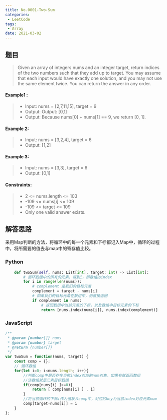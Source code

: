 ```yaml
---
title: No.0001-Two-Sum
categories: 
 - LeetCode
tags:
 - Array
date: 2021-03-02
---
```


## 题目
> Given an array of integers nums and an integer target, return indices of the two numbers such that they add up to target.
You may assume that each input would have exactly one solution, and you may not use the same element twice.
You can return the answer in any order.

#### Example1 :
> * Input: nums = [2,7,11,15], target = 9
> * Output: Output: [0,1]
> * Output: Because nums[0] + nums[1] == 9, we return [0, 1].

#### Example 2:
> * Input: nums = [3,2,4], target = 6
> * Output: [1,2]

#### Example 3:
> * Input: nums = [3,3], target = 6
> * Output: [0,1]

#### Constraints:
> * 2 <= nums.length <= 103
> * -109 <= nums[i] <= 109
> * -109 <= target <= 109
> * Only one valid answer exists.

## 解答思路
采用Map判断的方法，将循环中的每一个元素和下标都记入Map中，循环的过程中，将所需要的值去与map中的寄存值比较。

### Python
```python
    def twoSum(self, nums: List[int], target: int) -> List[int]:
        # 循环数组中的所有的元素，得到i，即数组的index
        for i in range(len(nums)):
            # complement 是我们的目标元素
            complement = target - nums[i]
            # 如果我们的目标元素在数组中，则直接返回
            if complement in nums:
                # 返回数组中当前元素的下标，以及数组中目标元素的下标
                return [nums.index(nums[i]), nums.index(complement)]
```
### JavaScript
```js
/**
 * @param {number[]} nums
 * @param {number} target
 * @return {number[]}
 */
var twoSum = function(nums, target) {
    const comp = {};
    // 循环数组
    for(let i=0; i<nums.length; i++){
        //判断comp中是否存在当前index对应的num对象，如果有就返回数组
        //该数组就是元素目标数组
        if(comp[nums[i] ]>=0){
            return [ comp[nums[i] ] , i]
        }
        //将当前循环的下标i作为值放入comp中，对应的key为当前index对应元素num
        comp[target-nums[i]] = i
    }
};
```


